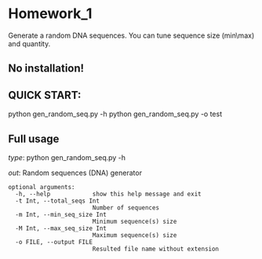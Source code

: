 # Homework_1
  Generate a random DNA sequences. You can tune sequence size (min\max) and quantity.

## No installation!

## QUICK START:
  python gen_random_seq.py -h
  python gen_random_seq.py -o test

## Full usage
  
  *type*:
    python gen_random_seq.py -h
  
  *out*:
    Random sequences (DNA) generator

    optional arguments:
      -h, --help            show this help message and exit
      -t Int, --total_seqs Int
                            Number of sequences
      -m Int, --min_seq_size Int
                            Minimum sequence(s) size
      -M Int, --max_seq_size Int
                            Maximum sequence(s) size
      -o FILE, --output FILE
                            Resulted file name without extension

